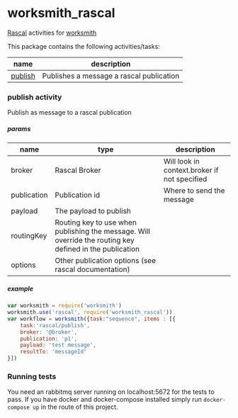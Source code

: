 # worksmith_rascal

[Rascal](http://npmjs.com/package/rascal) activities for [worksmith](http://npmjs.com/package/worksmith)

This package contains the following activities/tasks:

name | description
--- | ---
[publish](#publish-activity) | Publishes a message a rascal publication

### publish activity
Publish as message to a rascal publication
##### params
name | type | description
--- | --- | ---
broker | Rascal Broker | Will look in context.broker if not specified
publication | Publication id | Where to send the message
payload | The payload to publish
routingKey | Routing key to use when publishing the message. Will override the routing key defined in the publication
options | Other publication options (see rascal documentation)

##### example

```javascript
var worksmith = require('worksmith')
worksmith.use('rascal', require('worksmith_rascal'))
var workflow = worksmith({task:"sequence", items : [{
    task:'rascal/publish',
    broker: '@broker',
    publication: 'p1',
    payload: 'test message',
    resultTo: 'messageId'
}])
```

### Running tests
You need an rabbitmq server running on localhost:5672 for the tests to pass. If you have docker and docker-compose installed simply run ```docker-compose up``` in the route of this project.

